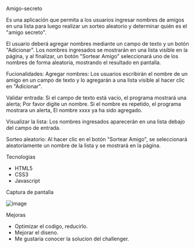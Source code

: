 Amigo-secreto


Es una aplicación que permita a los usuarios ingresar nombres de amigos en una lista para luego realizar un sorteo aleatorio y determinar quién es el "amigo secreto".

El usuario deberá agregar nombres mediante un campo de texto y un botón "Adicionar". Los nombres ingresados se mostrarán en una lista visible en la página, y al finalizar, un botón "Sortear Amigo" seleccionará uno de los nombres de forma aleatoria, mostrando el resultado en pantalla.

Fucionalidades:
Agregar nombres: Los usuarios escribirán el nombre de un amigo en un campo de texto y lo agregarán a una lista visible al hacer clic en "Adicionar".

Validar entrada: Si el campo de texto está vacío, el programa mostrará una alerta; Por favor digite un nombre. Si el nombre es repetido, el programa mostrara un alerta, El nombre xxxx ya ha sido agregado.

Visualizar la lista: Los nombres ingresados aparecerán en una lista debajo del campo de entrada.

Sorteo aleatorio: Al hacer clic en el botón "Sortear Amigo", se seleccionará aleatoriamente un nombre de la lista y se mostrará en la página.

Tecnologias
- HTML5
- CSS3
- Javascript

Captura de pantalla

![image](https://github.com/user-attachments/assets/ea39dddd-eb92-4bc7-8f1d-74328ae9a9a3)

Mejoras
- Optimizar el codigo, reducirlo.
- Mejorar el diseno.
- Me gustaria conocer la solucion del challenger.


